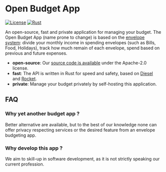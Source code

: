 # Open Budget App

[![License](https://img.shields.io/badge/License-Apache_2.0-blue.svg)](https://www.apache.org/licenses/LICENSE-2.0.html) [![Rust](https://github.com/OpenBudgetApp/api/actions/workflows/rust.yml/badge.svg)](https://github.com/OpenBudgetApp/api/actions/workflows/rust.yml)

An open-source, fast and private application for managing your budget. The Open Budget App (name prone to change) is based on the [envelope system](https://en.wikipedia.org/wiki/Envelope_system): divide your monthly income in spending envelopes (such as Bills, Food, Holidays), track how much remain of each envelope, spend based on previous and future expenses.

 * **open-source**: Our [source code is available](https://github.com/OpenBudgetApp/api) under the Apache-2.0 license.
 * **fast**: The API is written in Rust for speed and safety, based on [Diesel](https://diesel.rs/) and [Rocket](https://rocket.rs/).
 * **private**: Manage your budget privately by self-hosting this application.

## FAQ
### Why yet another budget app ?
Better alternative are available, but to the best of our knowledge none can offer privacy respecting services or the desired feature from an envelope budgeting app.

### Why develop this app ?
We aim to skill-up in software development, as it is not strictly speaking our current profession.
